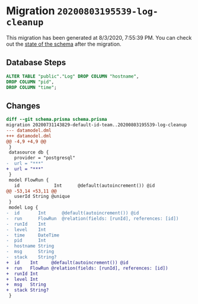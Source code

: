 # Migration `20200803195539-log-cleanup`

This migration has been generated at 8/3/2020, 7:55:39 PM.
You can check out the [state of the schema](./schema.prisma) after the migration.

## Database Steps

```sql
ALTER TABLE "public"."Log" DROP COLUMN "hostname",
DROP COLUMN "pid",
DROP COLUMN "time";
```

## Changes

```diff
diff --git schema.prisma schema.prisma
migration 20200731143829-default-id-team..20200803195539-log-cleanup
--- datamodel.dml
+++ datamodel.dml
@@ -4,9 +4,9 @@
 }
 datasource db {
   provider = "postgresql"
-  url = "***"
+  url = "***"
 }
 model FlowRun {
   id             Int      @default(autoincrement()) @id
@@ -53,14 +53,11 @@
   userId String @unique
 }
 model Log {
-  id       Int      @default(autoincrement()) @id
-  run      FlowRun  @relation(fields: [runId], references: [id])
-  runId    Int
-  level    Int
-  time     DateTime
-  pid      Int
-  hostname String
-  msg      String
-  stack    String?
+  id    Int     @default(autoincrement()) @id
+  run   FlowRun @relation(fields: [runId], references: [id])
+  runId Int
+  level Int
+  msg   String
+  stack String?
 }
```


